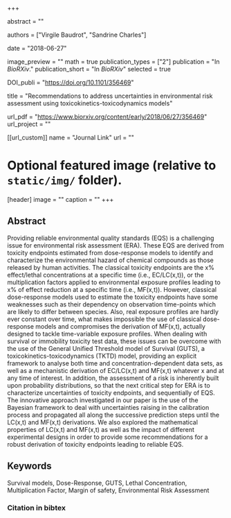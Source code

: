 +++
  
abstract = ""

authors = ["Virgile Baudrot", "Sandrine Charles"]

date = "2018-06-27"

image_preview = ""
math = true
publication_types = ["2"]
publication = "In *BioRXiv*."
publication_short = "In *BioRXiv*"
selected = true

DOI_publi = "https://doi.org/10.1101/356469"

title = "Recommendations to address uncertainties in environmental risk assessment using toxicokinetics-toxicodynamics models"

url_pdf = "https://www.biorxiv.org/content/early/2018/06/27/356469"
url_project = ""


[[url_custom]]
name = "Journal Link"
url = ""

# Optional featured image (relative to `static/img/` folder).
[header]
image = ""
caption = ""
+++
    
## Abstract
    
Providing reliable environmental quality standards (EQS) is a challenging issue for environmental risk assessment (ERA). These EQS are derived from toxicity endpoints estimated from dose-response models to identify and characterize the environmental hazard of chemical compounds as those released by human activities. The classical toxicity endpoints are the x% effect/lethal concentrations at a specific time (i.e., EC/LC(x,t)), or the multiplication factors applied to environmental exposure profiles leading to x% of effect reduction at a specific time (i.e., MF(x,t)). However, classical dose-response models used to estimate the toxicity endpoints have some weaknesses such as their dependency on observation time-points which are likely to differ between species. Also, real exposure profiles are hardly ever constant over time, what makes impossible the use of classical dose-response models and compromises the derivation of MF(x,t), actually designed to tackle time-variable exposure profiles. When dealing with survival or immobility toxicity test data, these issues can be overcome with the use of the General Unified Threshold model of Survival (GUTS), a toxicokinetics-toxicodynamics (TKTD) model, providing an explicit framework to analyse both time and concentration-dependent data sets, as well as a mechanistic derivation of EC/LC(x,t) and MF(x,t) whatever x and at any time of interest. In addition, the assessment of a risk is inherently built upon probability distributions, so that the next critical step for ERA is to characterize uncertainties of toxicity endpoints, and sequentially of EQS. The innovative approach investigated in our paper is the use of the Bayesian framework to deal with uncertainties raising in the calibration process and propagated all along the successive prediction steps until the LC(x,t) and MF(x,t) derivations. We also explored the mathematical properties of LC(x,t) and MF(x,t) as well as the impact of different experimental designs in order to provide some recommendations for a robust derivation of toxicity endpoints leading to reliable EQS.
  
  ##  Keywords
  
Survival models, Dose-Response, GUTS, Lethal Concentration, Multiplication Factor, Margin of safety, Environmental Risk Assessment

  
  ### Citation in bibtex
  
  ```
  
  ```
  